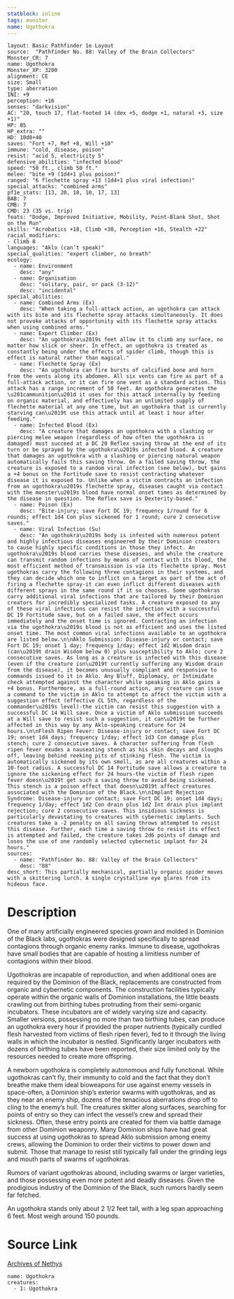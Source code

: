 ```yaml
---
statblock: inline
tags: monster
name: Ugothokra
---
```

```statblock
layout: Basic Pathfinder 1e Layout
source:  "Pathfinder No. 88: Valley of the Brain Collectors"
Monster_CR: 7
name: Ugothokra
Monster_XP: 3200
alignment: CE
size: Small
type: aberration
INI: +9
perception: +16
senses: "darkvision"
AC: "20, touch 17, flat-footed 14 (dex +5, dodge +1, natural +3, size +1)"
HP: 85
HP_extra: ""
HD: 10d8+40
saves: "Fort +7, Ref +8, Will +10"
immune: "cold, disease, poison"
resist: "acid 5, electricity 5"
defensive_abilities: "infected blood"
speed: "50 ft., climb 50 ft."
melee: "bite +9 (1d4+1 plus poison)"
ranged: "6 flechette spray +13 (1d4+1 plus viral infection)"
special_attacks: "combined arms"
pf1e_stats: [13, 20, 18, 10, 17, 13]
BAB: 7
CMB: 7
CMD: 23 (35 vs. trip)
feats: "Dodge, Improved Initiative, Mobility, Point-Blank Shot, Shot on the Run"
skills: "Acrobatics +18, Climb +30, Perception +16, Stealth +22"
racial_modifiers:
- Climb 8
languages: "Aklo (can’t speak)"
special_qualities: "expert climber, no breath"
ecology:
  - name: Environment
    desc: "any"
  - name: Organisation
    desc: "solitary, pair, or pack (3-12)"
    desc: "incidental"
special_abilities:
  - name: Combined Arms (Ex)
    desc: "When taking a full-attack action, an ugothokra can attack with its bite and its flechette spray attacks simultaneously. It does not provoke attacks of opportunity with its flechette spray attacks when using combined arms."
  - name: Expert Climber (Ex)
    desc: "An ugothokra\u2019s feet allow it to climb any surface, no matter how slick or sheer. In effect, an ugothokra is treated as constantly being under the effects of spider climb, though this is effect is natural rather than magical."
  - name: Flechette Spray (Ex)
    desc: "An ugothokra can fire bursts of calcified bone and horn from the vents along its abdomen. All six vents can fire as part of a full-attack action, or it can fire one vent as a standard action. This attack has a range increment of 50 feet. An ugothokra generates the \u201cammunition\u201d it uses for this attack internally by feeding on organic material, and effectively has an unlimited supply of flechette material at any one time, but an ugothokra that is currently starving can\u2019t use this attack until at least 1 hour after feeding."
  - name: Infected Blood (Ex)
    desc: "A creature that damages an ugothokra with a slashing or piercing melee weapon (regardless of how often the ugothokra is damaged) must succeed at a DC 20 Reflex saving throw at the end of its turn or be sprayed by the ugothokra\u2019s infected blood. A creature that damages an ugothokra with a slashing or piercing natural weapon automatically fails this saving throw. On a failed saving throw, the creature is exposed to a random viral infection (see below), but gains a +4 bonus on the Fortitude save to resist contracting whatever disease it is exposed to. Unlike when a victim contracts an infection from an ugothokra\u2019s flechette spray, diseases caught via contact with the monster\u2019s blood have normal onset times as determined by the disease in question. The Reflex save is Dexterity-based."
  - name: Poison (Ex)
    desc: "Bite-injury; save Fort DC 19; frequency 1/round for 6 rounds; effect 1d4 Con plus sickened for 1 round; cure 2 consecutive saves."
  - name: Viral Infection (Su)
    desc: "An ugothokra\u2019s body is infested with numerous potent and highly infectious diseases engineered by their Dominion creators to cause highly specific conditions in those they infect. An ugothokra\u2019s blood carries these diseases, and while the creature can transmit random infections by means of contact with its blood, the most efficient method of transmission is via its flechette spray. Most ugothokras carry the following three contagions in their systems, and they can decide which one to inflict on a target as part of the act of firing a flechette spray-it can even inflict different diseases with different sprays in the same round if it so chooses. Some ugothokras carry additional viral infections that are tailored by their Dominion creators for incredibly specialized tasks. A creature exposed to any of these viral infections can resist the infection with a successful DC 19 Fortitude save, but on a failed save, the effect occurs immediately and the onset time is ignored. Contracting an infection via the ugothokra\u2019s blood is not as efficient and uses the listed onset time. The most common viral infections available to an ugothokra are listed below.\n\nAklo Submission: Disease-injury or contact; save Fort DC 19; onset 1 day; frequency 1/day; effect 1d2 Wisdom drain (can\u2019t drain Wisdom below 0) plus susceptibility to Aklo; cure 2 consecutive saves. As long as a creature is infected with this disease (even if the creature isn\u2019t currently suffering any Wisdom drain from the disease), it becomes unusually compliant and responsive to commands issued to it in Aklo. Any Bluff, Diplomacy, or Intimidate check attempted against the character while speaking in Aklo gains a +4 bonus. Furthermore, as a full-round action, any creature can issue a command to the victim in Aklo to attempt to affect the victim with a suggestion effect (effective CL 5th, regardless of the commander\u2019s level)-the victim can resist this suggestion with a successful DC 14 Will save. Once a victim of Aklo submission succeeds at a Will save to resist such a suggestion, it can\u2019t be further affected in this way by any Aklo-speaking creature for 24 hours.\n\nFlesh Ripen Fever: Disease-injury or contact; save Fort DC 19; onset 1d4 days; frequency 1/day; effect 1d3 Con damage plus stench; cure 2 consecutive saves. A character suffering from flesh ripen fever exudes a nauseating stench as his skin decays and sloughs off, leaving behind reeking pits of stinking flesh. The victim is automatically sickened by its own smell, as are all creatures within a 10-foot radius. A successful DC 14 Fortitude save allows a creature to ignore the sickening effect for 24 hours-the victim of flesh ripen fever doesn\u2019t get such a saving throw to avoid being sickened. This stench is a poison effect that doesn\u2019t affect creatures associated with the Dominion of the Black.\n\nImplant Rejection Syndrome: Disease-injury or contact; save Fort DC 19; onset 1d4 days; frequency 1/day; effect 1d2 Con drain plus 1d2 Int drain plus implant rejection; cure 2 consecutive saves. This insidious sickness is particularly devastating to creatures with cybernetic implants. Such creatures take a -2 penalty on all saving throws attempted to resist this disease. Further, each time a saving throw to resist its effect is attempted and failed, the creature takes 2d6 points of damage and loses the use of one randomly selected cybernetic implant for 24 hours."
sources:
  - name: "Pathfinder No. 88: Valley of the Brain Collectors"
    desc: "88"
desc_short: This partially mechanical, partially organic spider moves with a skittering lurch. A single crystalline eye glares from its hideous face.
```
# Description
One of many artificially engineered species grown and molded in Dominion of the Black labs, ugothokras were designed specifically to spread contagions through organic enemy ranks. Immune to disease, ugothokras have small bodies that are capable of hosting a limitless number of contagions within their blood.

Ugothokras are incapable of reproduction, and when additional ones are required by the Dominion of the Black, replacements are constructed from organic and cybernetic components. The construction facilities typically operate within the organic walls of Dominion installations, the little beasts crawling out from birthing tubes protruding from their semi-organic incubators. These incubators are of widely varying size and capacity. Smaller versions, possessing no more than two birthing tubes, can produce an ugothokra every hour if provided the proper nutrients (typically curdled flesh harvested from victims of flesh ripen fever), fed to it through the living walls in which the incubator is nestled. Significantly larger incubators with dozens of birthing tubes have been reported, their size limited only by the resources needed to create more offspring.

A newborn ugothokra is completely autonomous and fully functional. While ugothokras can’t fly, their immunity to cold and the fact that they don’t breathe make them ideal bioweapons for use against enemy vessels in space-often, a Dominion ship’s exterior swarms with ugothokras, and as they near an enemy ship, dozens of the tenacious aberrations drop off to cling to the enemy’s hull. The creatures skitter along surfaces, searching for points of entry so they can infect the vessel’s crew and spread their sickness. Often, these entry points are created for them via battle damage from other Dominion weaponry. Many Dominion ships have had great success at using ugothokras to spread Aklo submission among enemy crews, allowing the Dominion to order their victims to power down and submit. Those that manage to resist still typically fall under the grinding legs and mouth parts of swarms of ugothokras.

Rumors of variant ugothokras abound, including swarms or larger varieties, and those possessing even more potent and deadly diseases. Given the prodigious industry of the Dominion of the Black, such rumors hardly seem far fetched.

An ugothokra stands only about 2 1/2 feet tall, with a leg span approaching 6 feet. Most weigh around 150 pounds.
# Source Link
[Archives of Nethys](https://aonprd.com/MonsterDisplay.aspx?ItemName=Ugothokra)
```encounter-table
name: Ugothokra
creatures:
  - 1: Ugothokra
```
